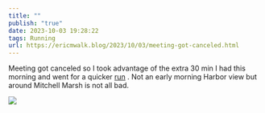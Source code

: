 ```yaml
---
title: ""
publish: "true"
date: 2023-10-03 19:28:22
tags: Running
url: https://ericmwalk.blog/2023/10/03/meeting-got-canceled.html
---
```


Meeting got canceled so I took advantage of the extra 30 min I had this morning and went for a quicker [run](https://strava.com/activities/9968942984) . Not an early morning Harbor view but around Mitchell Marsh is not all bad.

![](https://ericmwalk.blog/uploads/2023/b5a6a15d-350c-4a66-93da-786951d9bfa1.jpg)
